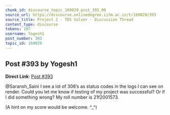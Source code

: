 ```yaml
---
chunk_id: discourse_topic_169029_post_393_00
source_url: https://discourse.onlinedegree.iitm.ac.in/t/169029/393
source_title: Project 2 - TDS Solver - Discussion Thread
content_type: discourse
tokens: 107
username: Yogesh1
post_number: 393
topic_id: 169029
---
```


## Post #393 by Yogesh1

**Direct Link**: [Post #393](https://discourse.onlinedegree.iitm.ac.in/t/169029/393)

@Saransh_Saini I see a lot of 308’s as status codes in the logs I can see on render. Could you let me know if testing of my project was successful? Or if I did something wrong? My roll number is 21f2001573.

(A hint on my score would be welcome. ^_^)
